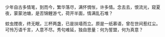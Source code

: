 <!--
title:夜合花-夏夜小记 
description: 少年自古多情笔，到而今，繁华落尽，满怀惆怅，许多情。
template:post
date:2016-09-30 21:34:00
tags:诗歌 少年 红尘
-->

少年自古多情笔，到而今，繁华落尽，满怀惆怅，许多情。念去去，恨流光，窥夏夜，蒙蒙池塘，是否锦鲤游弋，荷开半面，情满乱石堆？

蚊虫搅夜，终无眠，三杯两盏，已是扶墙而立。原是一纸慕语，曾在世间惹红尘。可怜万语千言，人意不尽。秀句难延，独自思量：何为誓盟，何为真意？